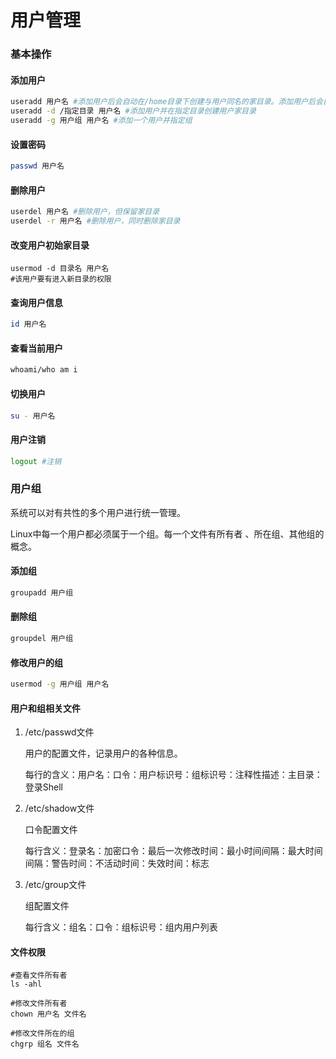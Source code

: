 # 用户管理

### 基本操作

#### 添加用户

```bash
useradd 用户名 #添加用户后会自动在/home目录下创建与用户同名的家目录。添加用户后会自动在/home目录下创建与用户同名的家目录
useradd -d /指定目录 用户名 #添加用户并在指定目录创建用户家目录
useradd -g 用户组 用户名 #添加一个用户并指定组
```

#### 设置密码

```bash
passwd 用户名
```

#### 删除用户

```bash
userdel 用户名 #删除用户，但保留家目录
userdel -r 用户名 #删除用户，同时删除家目录
```

#### 改变用户初始家目录

```
usermod -d 目录名 用户名
#该用户要有进入新目录的权限
```

#### 查询用户信息

```bash
id 用户名
```

#### 查看当前用户

```bash
whoami/who am i
```

#### 切换用户

```bash
su - 用户名
```

#### 用户注销

```bash
logout #注销
```

### 用户组

系统可以对有共性的多个用户进行统一管理。

Linux中每一个用户都必须属于一个组。每一个文件有所有者 、所在组、其他组的概念。

#### 添加组

```bash
groupadd 用户组
```

#### 删除组

```bash
groupdel 用户组
```

#### 修改用户的组

```bash
usermod -g 用户组 用户名
```

#### 用户和组相关文件

1. /etc/passwd文件

   用户的配置文件，记录用户的各种信息。

   每行的含义：用户名：口令：用户标识号：组标识号：注释性描述：主目录：登录Shell

2. /etc/shadow文件

   口令配置文件

   每行含义：登录名：加密口令：最后一次修改时间：最小时间间隔：最大时间间隔：警告时间：不活动时间：失效时间：标志

3. /etc/group文件

   组配置文件

   每行含义：组名：口令：组标识号：组内用户列表

#### 文件权限

```
#查看文件所有者
ls -ahl

#修改文件所有者
chown 用户名 文件名

#修改文件所在的组
chgrp 组名 文件名
```

